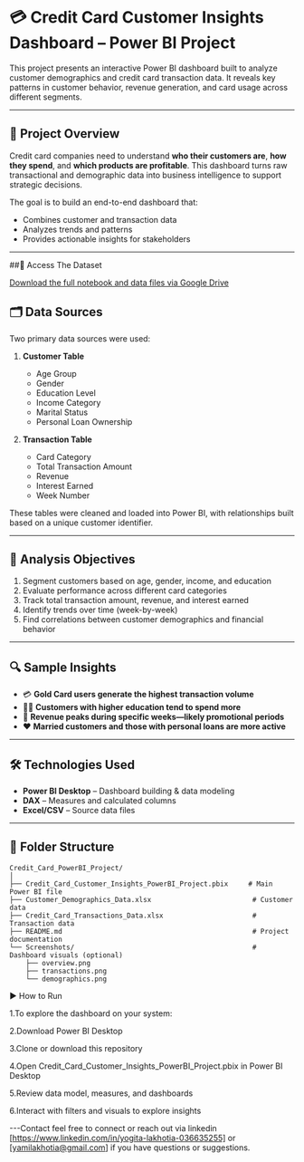 # 💳 Credit Card Customer Insights Dashboard – Power BI Project

This project presents an interactive Power BI dashboard built to analyze customer demographics and credit card transaction data. It reveals key patterns in customer behavior, revenue generation, and card usage across different segments.

---

## 🚀 Project Overview

Credit card companies need to understand **who their customers are**, **how they spend**, and **which products are profitable**. This dashboard turns raw transactional and demographic data into business intelligence to support strategic decisions.

The goal is to build an end-to-end dashboard that:
- Combines customer and transaction data
- Analyzes trends and patterns
- Provides actionable insights for stakeholders

---

##📁 Access The Dataset

[Download the full notebook and data files via Google Drive](https://drive.google.com/drive/folders/15X22CXM48BA6wEw7PMzK4bX66N-tiTST)

## 🗂 Data Sources

Two primary data sources were used:
1. **Customer Table**  
   - Age Group  
   - Gender  
   - Education Level  
   - Income Category  
   - Marital Status  
   - Personal Loan Ownership  

2. **Transaction Table**  
   - Card Category  
   - Total Transaction Amount  
   - Revenue  
   - Interest Earned  
   - Week Number  

These tables were cleaned and loaded into Power BI, with relationships built based on a unique customer identifier.

---

## 🎯 Analysis Objectives

1. Segment customers based on age, gender, income, and education
2. Evaluate performance across different card categories
3. Track total transaction amount, revenue, and interest earned
4. Identify trends over time (week-by-week)
5. Find correlations between customer demographics and financial behavior

---

## 🔍 Sample Insights

- 💳 **Gold Card users generate the highest transaction volume**
- 👩‍🎓 **Customers with higher education tend to spend more**
- 💸 **Revenue peaks during specific weeks—likely promotional periods**
- ❤️ **Married customers and those with personal loans are more active**

---

## 🛠 Technologies Used

- **Power BI Desktop** – Dashboard building & data modeling
- **DAX** – Measures and calculated columns
- **Excel/CSV** – Source data files
  

---

## 📁 Folder Structure

```plaintext
Credit_Card_PowerBI_Project/
│
├── Credit_Card_Customer_Insights_PowerBI_Project.pbix     # Main Power BI file
├── Customer_Demographics_Data.xlsx                         # Customer data
├── Credit_Card_Transactions_Data.xlsx                      # Transaction data
├── README.md                                               # Project documentation
└── Screenshots/                                            # Dashboard visuals (optional)
    ├── overview.png
    ├── transactions.png
    └── demographics.png
```

▶️ How to Run 

1.To explore the dashboard on your system:

2.Download Power BI Desktop

3.Clone or download this repository

4.Open Credit_Card_Customer_Insights_PowerBI_Project.pbix in Power BI Desktop

5.Review data model, measures, and dashboards

6.Interact with filters and visuals to explore insights

---Contact feel free to connect or reach out via linkedin [https://www.linkedin.com/in/yogita-lakhotia-036635255] or [yamilakhotia@gmail.com] if you have questions or suggestions.
